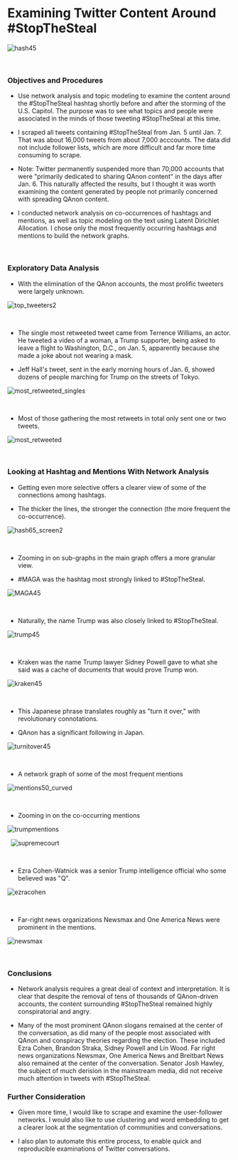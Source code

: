 # Examining Twitter Content Around #StopTheSteal


![hash45](https://user-images.githubusercontent.com/29707241/119089742-3f397b80-b9d0-11eb-979b-1a327f737211.png)

&nbsp;

### Objectives and Procedures

* Use network analysis and topic modeling to examine the content around the #StopTheSteal hashtag shortly before and after the storming of the U.S. Capitol. The purpose was to see what topics and people were associated in the minds of those tweeting #StopTheSteal at this time.

* I scraped all tweets containing #StopTheSteal from Jan. 5 until Jan. 7. That was about 16,000 tweets from about 7,000 acccounts. The data did not include follower lists, which are more difficult and far more time consuming to scrape. 

* Note: Twitter permanently suspended more than 70,000 accounts that were "primarily dedicated to sharing QAnon content" in the days after Jan. 6. This naturally affected the results, but I thought it was worth examining the content generated by people not primarily concerned with spreading QAnon content.

* I conducted network analysis on co-occurrences of hashtags and mentions, as well as topic modeling on the text using Latent Dirichlet Allocation. I chose only the most frequently occurring hashtags and mentions to build the network graphs.

&nbsp;
### Exploratory Data Analysis

* With the elimination of the QAnon accounts, the most prolific tweeters were largely unknown.

![top_tweeters2](https://user-images.githubusercontent.com/29707241/120519959-d9b69900-c398-11eb-88aa-884111191b43.png)

&nbsp;
* The single most retweeted tweet came from Terrence Williams, an actor. He tweeted a video of a woman, a Trump supporter, being asked to leave a flight to Washington, D.C., on Jan. 5, apparently because she made a joke about not wearing a mask. 

* Jeff Hall's tweet, sent in the early morning hours of Jan. 6, showed dozens of people marching for Trump on the streets of Tokyo.


![most_retweeted_singles](https://user-images.githubusercontent.com/29707241/120520270-35812200-c399-11eb-929c-38bc6e1f62dd.png)

&nbsp;

* Most of those gathering the most retweets in total only sent one or two tweets. 

![most_retweeted](https://user-images.githubusercontent.com/29707241/120528069-a5df7180-c3a0-11eb-8cb3-56f1be76cd35.png)

&nbsp;




### Looking at Hashtag and Mentions With Network Analysis

* Getting even more selective offers a clearer view of some of the connections among hashtags. 

* The thicker the lines, the stronger the connection (the more frequent the co-occurrence).


![hash65_screen2](https://user-images.githubusercontent.com/29707241/119090099-c981df80-b9d0-11eb-8143-1fd7d973928a.png)


&nbsp;


* Zooming in on sub-graphs in the main graph offers a more granular view. 

* #MAGA was the hashtag most strongly linked to #StopTheSteal.

![MAGA45](https://user-images.githubusercontent.com/29707241/119091045-13b79080-b9d2-11eb-99e8-5083ba91af8b.png)


&nbsp;
* Naturally, the name Trump was also closely linked to #StopTheSteal.

![trump45](https://user-images.githubusercontent.com/29707241/119090241-ffbf5f00-b9d0-11eb-8a01-239a33b85c5f.png)


&nbsp;

* Kraken was the name Trump lawyer Sidney Powell gave to what she said was a cache of documents that would prove Trump won.

![kraken45](https://user-images.githubusercontent.com/29707241/119090291-106fd500-b9d1-11eb-9a83-aab7c397aa63.png)


&nbsp;

* This Japanese phrase translates roughly as "turn it over," with revolutionary connotations. 

* QAnon has a significant following in Japan.

![turnitover45](https://user-images.githubusercontent.com/29707241/119090368-2b424980-b9d1-11eb-9beb-2c9ba62527ca.png)


&nbsp;
* A network graph of some of the most frequent mentions


![mentions50_curved](https://user-images.githubusercontent.com/29707241/119090821-b6234400-b9d1-11eb-86dc-3b0bd3630351.png)

&nbsp;


* Zooming in on the co-occurring mentions

![trumpmentions](https://user-images.githubusercontent.com/29707241/119091138-39449a00-b9d2-11eb-8f3f-ddf5bbb67be3.png)


&nbsp;
![supremecourt](https://user-images.githubusercontent.com/29707241/119091302-7741be00-b9d2-11eb-9bd0-7793ce394770.png)



&nbsp;
* Ezra Cohen-Watnick was a senior Trump intelligence official who some believed was "Q". 

![ezracohen](https://user-images.githubusercontent.com/29707241/119091162-42ce0200-b9d2-11eb-9a30-a59860b0b203.png)


&nbsp;
* Far-right news organizations Newsmax and One America News were prominent in the mentions.

![newsmax](https://user-images.githubusercontent.com/29707241/119091353-8a548e00-b9d2-11eb-8211-11dfd30b51d5.png)


&nbsp;


### Conclusions

* Network analysis requires a great deal of context and interpretation. It is clear that despite the removal of tens of thousands of QAnon-driven accounts, the content surrounding #StopTheSteal remained highly conspiratorial and angry. 

* Many of the most prominent QAnon slogans remained at the center of the conversation, as did many of the people most associated with QAnon and conspiracy theories regarding the election. These included Ezra Cohen, Brandon Straka, Sidney Powell and Lin Wood. Far right news organizations Newsmax, One America News and Breitbart News also remained at the center of the conversation. Senator Josh Hawley, the subject of much derision in the mainstream media, did not receive much attention in tweets with #StopTheSteal. 

### Further Consideration

* Given more time, I would like to scrape and examine the user-follower networks. I would also like to use clustering and word embedding to get a clearer look at the segmentation of communities and conversations. 

* I also plan to automate this entire process, to enable quick and reproducible examinations of Twitter conversations. 
